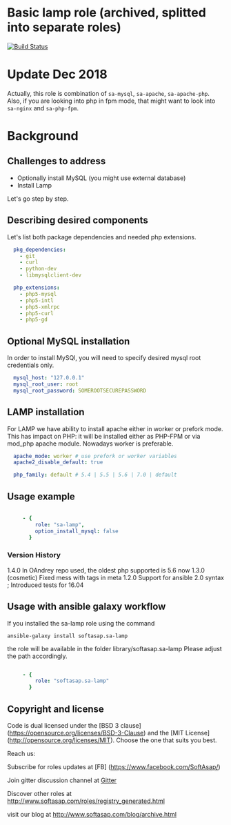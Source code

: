 # Basic lamp role (archived, splitted into separate roles)

[![Build Status](https://travis-ci.org/softasap/sa-lamp.svg?branch=master)](https://travis-ci.org/softasap/sa-lamp)


# Update Dec 2018

Actually, this role is combination of `sa-mysql`, `sa-apache`, `sa-apache-php`.
Also, if you are looking into php in fpm mode, that might want to look into `sa-nginx` and `sa-php-fpm`. 

# Background


## Challenges to address
  * Optionally install MySQL (you might use external database)
  * Install Lamp  

Let's go step by step.



## Describing desired components

Let's list both package dependencies and needed php extensions.
```YAML
  pkg_dependencies:
    - git
    - curl
    - python-dev
    - libmysqlclient-dev

  php_extensions:
    - php5-mysql
    - php5-intl
    - php5-xmlrpc
    - php5-curl
    - php5-gd
```


## Optional MySQL installation

In order to install MySQl, you will need to specify desired mysql root credentials only.
```YAML
  mysql_host: "127.0.0.1"
  mysql_root_user: root
  mysql_root_password: SOMEROOTSECUREPASSWORD
```


## LAMP installation
For LAMP we have ability to install apache either in worker or prefork mode.
This has impact on PHP: it will be installed either as PHP-FPM or via mod_php apache module.
Nowadays worker is preferable.
```YAML
  apache_mode: worker # use prefork or worker variables
  apache2_disable_default: true

  php_family: default # 5.4 | 5.5 | 5.6 | 7.0 | default
```



## Usage example

```YAML

     - {
         role: "sa-lamp",
         option_install_mysql: false
       }


```


### Version History

1.4.0  In OAndrey repo used, the oldest php supported is 5.6 now
1.3.0  (cosmetic) Fixed mess with tags in meta
1.2.0  Support for ansible 2.0 syntax ; Introduced tests for 16.04


Usage with ansible galaxy workflow
----------------------------------

If you installed the sa-lamp role using the command


`
   ansible-galaxy install softasap.sa-lamp
`

the role will be available in the folder library/softasap.sa-lamp
Please adjust the path accordingly.

```YAML

     - {
         role: "softasap.sa-lamp"
       }

```


Copyright and license
---------------------

Code is dual licensed under the [BSD 3 clause] (https://opensource.org/licenses/BSD-3-Clause) and the [MIT License] (http://opensource.org/licenses/MIT). Choose the one that suits you best.

Reach us:

Subscribe for roles updates at [FB] (https://www.facebook.com/SoftAsap/)

Join gitter discussion channel at [Gitter](https://gitter.im/softasap)

Discover other roles at  http://www.softasap.com/roles/registry_generated.html

visit our blog at http://www.softasap.com/blog/archive.html
